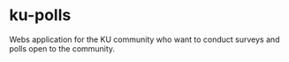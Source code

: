 # ku-polls
Webs application for the KU community who want to conduct surveys and polls open to the community.

